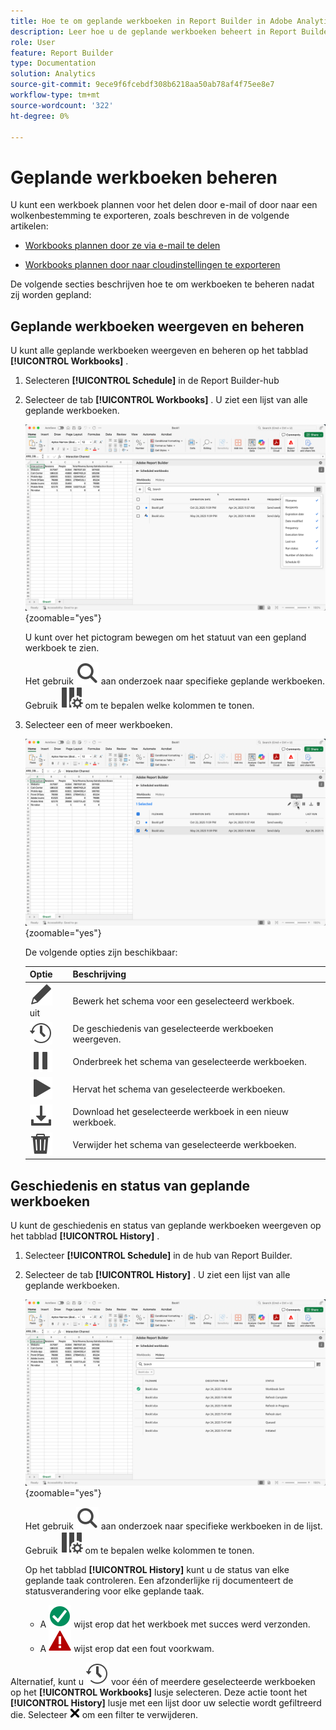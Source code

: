 ```yaml
---
title: Hoe te om geplande werkboeken in Report Builder in Adobe Analytics te beheren
description: Leer hoe u de geplande werkboeken beheert in Report Builder
role: User
feature: Report Builder
type: Documentation
solution: Analytics
source-git-commit: 9ece9f6fcebdf308b6218aa50ab78af4f75ee8e7
workflow-type: tm+mt
source-wordcount: '322'
ht-degree: 0%

---
```


# Geplande werkboeken beheren

U kunt een werkboek plannen voor het delen door e-mail of door naar een wolkenbestemming te exporteren, zoals beschreven in de volgende artikelen:

* [Workbooks plannen door ze via e-mail te delen](/help/analyze/report-builder/schedule-reportbuilder.md)

* [Workbooks plannen door naar cloudinstellingen te exporteren](/help/analyze/report-builder/report-builder-export.md)

De volgende secties beschrijven hoe te om werkboeken te beheren nadat zij worden gepland:

## Geplande werkboeken weergeven en beheren

U kunt alle geplande werkboeken weergeven en beheren op het tabblad **[!UICONTROL Workbooks]** .

1. Selecteren **[!UICONTROL Schedule]** in de Report Builder-hub

1. Selecteer de tab **[!UICONTROL Workbooks]** . U ziet een lijst van alle geplande werkboeken.

   ![ Gepland werkboek ](assets/scheduled-workbooks.png){zoomable="yes"}

   U kunt over het pictogram bewegen om het statuut van een gepland werkboek te zien.

   Het gebruik ![ Onderzoek ](/help/assets/icons/Search.svg) aan onderzoek naar specifieke geplande werkboeken.
Gebruik ![ ColumnSetting ](/help/assets/icons/ColumnSetting.svg) om te bepalen welke kolommen te tonen.

1. Selecteer een of meer werkboeken.

   ![ geselecteerde werkboeken van het Programma ](assets/scheduled-workbooks-selected.png){zoomable="yes"}

   De volgende opties zijn beschikbaar:

   | Optie | Beschrijving |
   |---|---|
   | ![ geeft ](/help/assets/icons/Edit.svg) uit | Bewerk het schema voor een geselecteerd werkboek. |
   | ![ Geschiedenis ](/help/assets/icons/History.svg) | De geschiedenis van geselecteerde werkboeken weergeven. |
   | ![ Pauze ](/help/assets/icons/Pause.svg) | Onderbreek het schema van geselecteerde werkboeken. |
   | ![ Spel ](/help/assets/icons/Play.svg) | Hervat het schema van geselecteerde werkboeken. |
   | ![Download](/help/assets/icons/Download.svg) | Download het geselecteerde werkboek in een nieuw werkboek. |
   | ![ Schrapping ](/help/assets/icons/Delete.svg) | Verwijder het schema van geselecteerde werkboeken. |


## Geschiedenis en status van geplande werkboeken

U kunt de geschiedenis en status van geplande werkboeken weergeven op het tabblad **[!UICONTROL History]** .

1. Selecteer **[!UICONTROL Schedule]** in de hub van Report Builder.

1. Selecteer de tab **[!UICONTROL History]** . U ziet een lijst van alle geplande werkboeken.

   ![ Geplande geschiedenis ](assets/scheduled-workbooks-history.png){zoomable="yes"}

   Het gebruik ![ Onderzoek ](/help/assets/icons/Search.svg) aan onderzoek naar specifieke werkboeken in de lijst.
Gebruik ![ ColumnSetting ](/help/assets/icons/ColumnSetting.svg) om te bepalen welke kolommen te tonen.

   Op het tabblad **[!UICONTROL History]** kunt u de status van elke geplande taak controleren. Een afzonderlijke rij documenteert de statusverandering voor elke geplande taak.

   * A ![ CheckmarkCircleGreen ](/help/assets/icons/CheckmarkCircleGreen.svg) wijst erop dat het werkboek met succes werd verzonden.
   * A ![ AlertRed ](/help/assets/icons/AlertRed.svg) wijst erop dat een fout voorkwam.

Alternatief, kunt u ![ Geschiedenis ](/help/assets/icons/History.svg) voor één of meerdere geselecteerde werkboeken op het **[!UICONTROL Workbooks]** lusje selecteren. Deze actie toont het **[!UICONTROL History]** lusje met een lijst door uw selectie wordt gefiltreerd die. Selecteer ![ CrossSize75 ](/help/assets/icons/CrossSize75.svg) om een filter te verwijderen.


